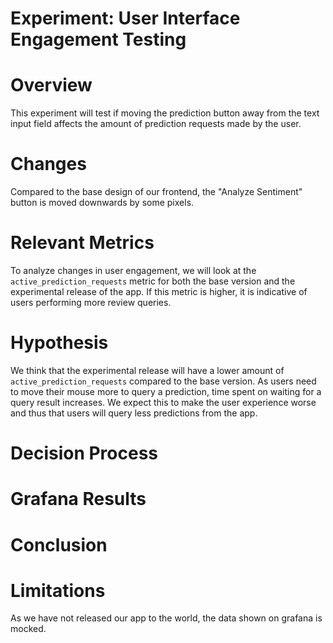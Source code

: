 # Experiment: User Interface Engagement Testing

# Overview
This experiment will test if moving the prediction button away from the text input field affects the amount of prediction requests made by the user. 

# Changes
Compared to the base design of our frontend, the "Analyze Sentiment" button is moved downwards by some pixels. 

# Relevant Metrics
To analyze changes in user engagement, we will look at the ```active_prediction_requests``` metric for both the base version and the experimental release of the app. If this metric is higher, it is indicative of users performing more review queries.

# Hypothesis
We think that the experimental release will have a lower amount of ```active_prediction_requests``` compared to the base version. As users need to move their mouse more to query a prediction, time spent on waiting for a query result increases. We expect this to make the user experience worse and thus that users will query less predictions from the app.

# Decision Process


# Grafana Results

# Conclusion

# Limitations
As we have not released our app to the world, the data shown on grafana is mocked.